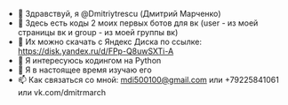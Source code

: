 - 👋 Здравствуй, я @Dmitriytrescu (Дмитрий Марченко)
- 🤖 Здесь есть коды 2 моих первых ботов для вк (user - из моей страницы вк и group - из моей группы вк)
- 📀 Их можно скачать с Яндекс Диска по ссылке: https://disk.yandex.ru/d/FPp-Q8uwSXTi-A
- 👀 Я интересуюсь кодингом на Python
- 🌱 Я в настоящее время изучаю его
- 📫 Как связаться со мной: mdi500100@gmail.com или +79225841061 или vk.com/dmitrmarch
